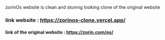 zorinOs website is clean and stunnig looking  clone of the original website

### link  website : https://zorinos-clone.vercel.app/

#### link of the original website : https://zorin.com/os/
